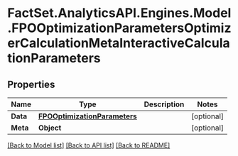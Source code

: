 # FactSet.AnalyticsAPI.Engines.Model.FPOOptimizationParametersOptimizerCalculationMetaInteractiveCalculationParameters

## Properties

Name | Type | Description | Notes
------------ | ------------- | ------------- | -------------
**Data** | [**FPOOptimizationParameters**](FPOOptimizationParameters.md) |  | [optional] 
**Meta** | **Object** |  | [optional] 

[[Back to Model list]](../README.md#documentation-for-models) [[Back to API list]](../README.md#documentation-for-api-endpoints) [[Back to README]](../README.md)

